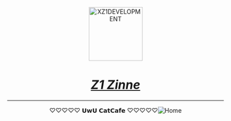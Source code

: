 <div align="center"><a href="https://discord.gg/"><img weight = "125px", height = "125px", alt="XZ1DEVELOPMENT" src="https://github.com/user-attachments/assets/34d6c4c1-4ebf-4530-8b44-b62185f1419f"></div><div align="center"><h1><i>Z1 Zinne</i></h1>

---

<div><a>♡♡♡♡♡ 𝗨𝘄𝗨 𝗖𝗮𝘁𝗖𝗮𝗳𝗲 ♡♡♡♡♡<img weight: auto; height: auto; alt="Home" src="https://github.com/user-attachments/assets/b9edb587-a881-4685-85af-56d8af4f231b"></a></div></div>
